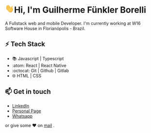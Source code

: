 
# <img src="https://raw.githubusercontent.com/ABSphreak/ABSphreak/master/gifs/Hi.gif" width="30px">Hi, I'm Guilherme Fünkler Borelli

A Fullstack web and mobile Developer. I'm currently working at W16 Software House in Florianópolis - Brazil.



## ⚡ Tech Stack

* :books: Javascript | Typescript
* :atom: React | React Native
* :octocat: Git | Github | Gitlab
* 🌐 HTML | CSS

## 📫 Get in touch
- [LinkedIn](https://www.linkedin.com/in/guilhermeborelli/)
- [Personal Page](https://good-repository.github.io/)
- [Whatsapp](https://wa.me/5548991509631)

 or give some ♥ on [mail](mailto:borelli.guilherme@gmail.com) .
